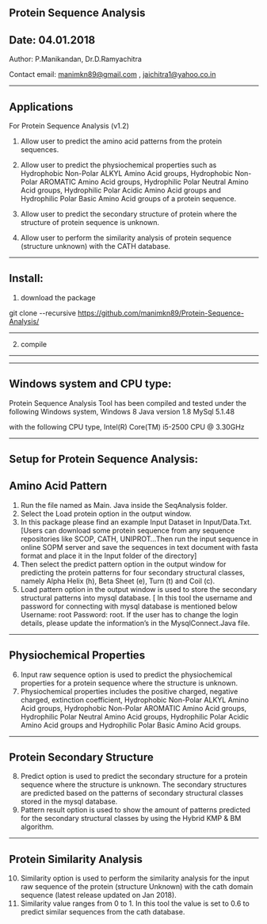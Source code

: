 
Protein Sequence Analysis
-------------------------------------------
Date: 04.01.2018
-------------------------------------------

Author: P.Manikandan, Dr.D.Ramyachitra

Contact email: manimkn89@gmail.com , jaichitra1@yahoo.co.in



-------------------------------------------
Applications
-------------------------------------------

For Protein Sequence Analysis (v1.2)

1. Allow user to predict the amino acid patterns from the protein sequences.

2. Allow user to predict the physiochemical properties such as Hydrophobic Non-Polar ALKYL Amino Acid groups, Hydrophobic Non-Polar AROMATIC Amino Acid groups, Hydrophilic Polar Neutral Amino Acid groups, Hydrophilic Polar Acidic Amino Acid groups and Hydrophilic Polar Basic Amino Acid groups of a protein sequence.

3. Allow user to predict the secondary structure of protein where the structure of protein sequence is unknown.
4. Allow user to perform the similarity analysis of protein sequence (structure unknown) with the CATH database.



-------------------------------------------
Install:
-------------------------------------------

1. download the package

git clone --recursive https://github.com/manimkn89/Protein-Sequence-Analysis/



--------------

2. compile





--------------     
















-------------------------------------------
Windows system and CPU type:
-------------------------------------------

Protein Sequence Analysis Tool has been compiled and tested under the following Windows system,
	Windows 8 
	Java version 1.8 
              MySql 5.1.48

with the following CPU type,
	Intel(R) Core(TM) i5-2500 CPU @ 3.30GHz



-------------------------------------------
Setup for Protein Sequence Analysis:
-------------------------------------------

Amino Acid Pattern
-------------------------------------------

1.	Run the file named as Main. Java inside the SeqAnalysis folder.
2.	Select the Load protein option in the output window.
3.	In this package please find an example Input Dataset in Input/Data.Txt.
	[Users can download some protein sequence from any sequence repositories like SCOP, CATH, 	UNIPROT…Then run the input sequence in online SOPM server and save the sequences in text 	document with fasta format and place it in the Input folder of the directory]
4.	Then select the predict pattern option in the output window for predicting the protein patterns for four secondary structural classes, namely Alpha Helix (h), Beta Sheet (e), Turn (t) and Coil (c).
5.	Load pattern option in the output window is used to store the secondary structural patterns into mysql database.
[ In this tool the username and password for connecting with mysql database is mentioned below
Username: root
Password: root. If the user has to change the login details, please update the information’s in the MysqlConnect.Java file.



-------------------------------------------

Physiochemical Properties 
-------------------------------------------
6.	Input raw sequence option is used to predict the physiochemical properties for a protein sequence where the structure is unknown.
7.	Physiochemical properties includes the positive charged, negative charged, extinction coefficient, Hydrophobic Non-Polar ALKYL Amino Acid groups, Hydrophobic Non-Polar AROMATIC Amino Acid groups, Hydrophilic Polar Neutral Amino Acid groups, Hydrophilic Polar Acidic Amino Acid groups and Hydrophilic Polar Basic Amino Acid groups.
--------------------------------------------
Protein Secondary Structure 
--------------------------------------------
8.	Predict option is used to predict the secondary structure for a protein sequence where the structure is unknown. The secondary structures are predicted based on the patterns of secondary structural classes stored in the mysql database.
9.	Pattern result option is used to show the amount of patterns predicted for the secondary structural classes by using the Hybrid KMP & BM algorithm.
----------------------------------------------
Protein Similarity Analysis
----------------------------------------------
10.	Similarity option is used to perform the similarity analysis for the input raw sequence of the protein (structure Unknown) with the cath domain sequence (latest release updated on Jan 2018).
11.	Similarity value ranges from 0 to 1. In this tool the value is set to 0.6 to predict similar sequences from the cath database.


